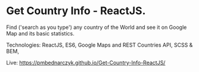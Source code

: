# Get Country Info - ReactJS. 

Find ('search as you type') any country of the World and see it on Google Map and its basic statistics. 
 
Technologies:
ReactJS,
ES6,
Google Maps and REST Countries API,
SCSS & BEM,


Live: https://pmbednarczyk.github.io/Get-Country-Info-ReactJS/